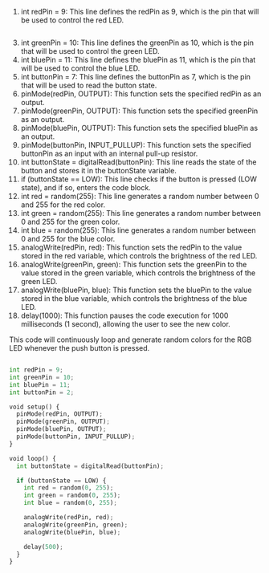 1. int redPin = 9: This line defines the redPin as 9, which is the pin that will be used to control the red LED.

```python

```

3. int greenPin = 10: This line defines the greenPin as 10, which is the pin that will be used to control the green LED.
4. int bluePin = 11: This line defines the bluePin as 11, which is the pin that will be used to control the blue LED.
5. int buttonPin = 7: This line defines the buttonPin as 7, which is the pin that will be used to read the button state.
6. pinMode(redPin, OUTPUT): This function sets the specified redPin as an output.
7. pinMode(greenPin, OUTPUT): This function sets the specified greenPin as an output.
8. pinMode(bluePin, OUTPUT): This function sets the specified bluePin as an output.
9. pinMode(buttonPin, INPUT_PULLUP): This function sets the specified buttonPin as an input with an internal pull-up resistor.
10. int buttonState = digitalRead(buttonPin): This line reads the state of the button and stores it in the buttonState variable.
11. if (buttonState == LOW): This line checks if the button is pressed (LOW state), and if so, enters the code block.
12. int red = random(255): This line generates a random number between 0 and 255 for the red color.
13. int green = random(255): This line generates a random number between 0 and 255 for the green color.
14. int blue = random(255): This line generates a random number between 0 and 255 for the blue color.
15. analogWrite(redPin, red): This function sets the redPin to the value stored in the red variable, which controls the brightness of the red LED.
16. analogWrite(greenPin, green): This function sets the greenPin to the value stored in the green variable, which controls the brightness of the green LED.
17. analogWrite(bluePin, blue): This function sets the bluePin to the value stored in the blue variable, which controls the brightness of the blue LED.
18. delay(1000): This function pauses the code execution for 1000 milliseconds (1 second), allowing the user to see the new color.

This code will continuously loop and generate random colors for the RGB LED whenever the push button is pressed.

```python

int redPin = 9;
int greenPin = 10;
int bluePin = 11;
int buttonPin = 2;

void setup() {
  pinMode(redPin, OUTPUT);
  pinMode(greenPin, OUTPUT);
  pinMode(bluePin, OUTPUT);
  pinMode(buttonPin, INPUT_PULLUP);
}

void loop() {
  int buttonState = digitalRead(buttonPin);

  if (buttonState == LOW) {
    int red = random(0, 255);
    int green = random(0, 255);
    int blue = random(0, 255);

    analogWrite(redPin, red);
    analogWrite(greenPin, green);
    analogWrite(bluePin, blue);

    delay(500);
  }
}

```
